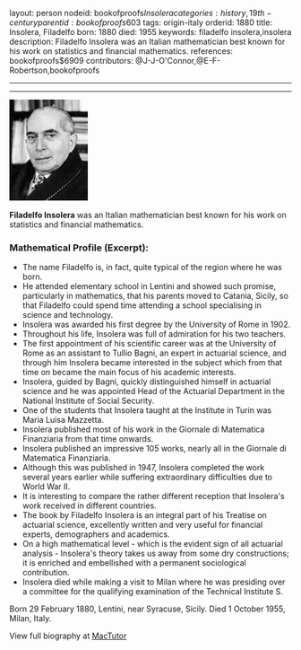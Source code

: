 layout: person
nodeid: bookofproofs$Insolera
categories: history,19th-century
parentid: bookofproofs$603
tags: origin-italy
orderid: 1880
title: Insolera, Filadelfo
born: 1880
died: 1955
keywords: filadelfo insolera,insolera
description: Filadelfo Insolera was an Italian mathematician best known for his work on statistics and financial mathematics.
references: bookofproofs$6909
contributors: @J-J-O'Connor,@E-F-Robertson,bookofproofs

---



---

![Insolera.jpg](https://github.com/bookofproofs/bookofproofs.github.io/blob/main/_sources/_assets/images/portraits/Insolera.jpg?raw=true)

**Filadelfo Insolera** was an Italian mathematician best known for his work on statistics and financial mathematics.

### Mathematical Profile (Excerpt):
* The name Filadelfo is, in fact, quite typical of the region where he was born.
* He attended elementary school in Lentini and showed such promise, particularly in mathematics, that his parents moved to Catania, Sicily, so that Filadelfo could spend time attending a school specialising in science and technology.
* Insolera was awarded his first degree by the University of Rome in 1902.
* Throughout his life, Insolera was full of admiration for his two teachers.
* The first appointment of his scientific career was at the University of Rome as an assistant to Tullio Bagni, an expert in actuarial science, and through him Insolera became interested in the subject which from that time on became the main focus of his academic interests.
* Insolera, guided by Bagni, quickly distinguished himself in actuarial science and he was appointed Head of the Actuarial Department in the National Institute of Social Security.
* One of the students that Insolera taught at the Institute in Turin was Maria Luisa Mazzetta.
* Insolera published most of his work in the Giornale di Matematica Finanziaria from that time onwards.
* Insolera published an impressive 105 works, nearly all in the Giornale di Matematica Finanziaria.
* Although this was published in 1947, Insolera completed the work several years earlier while suffering extraordinary difficulties due to World War II.
* It is interesting to compare the rather different reception that Insolera's work received in different countries.
* The book by Filadelfo Insolera is an integral part of his Treatise on actuarial science, excellently written and very useful for financial experts, demographers and academics.
* On a high mathematical level - which is the evident sign of all actuarial analysis - Insolera's theory takes us away from some dry constructions; it is enriched and embellished with a permanent sociological contribution.
* Insolera died while making a visit to Milan where he was presiding over a committee for the qualifying examination of the Technical Institute S.

Born 29 February 1880, Lentini, near Syracuse, Sicily. Died 1 October 1955, Milan, Italy.

View full biography at [MacTutor](https://mathshistory.st-andrews.ac.uk/Biographies/Insolera/)
